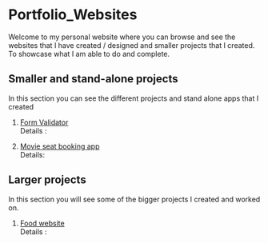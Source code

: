 # Portfolio_Websites

Welcome to my personal website where you can browse and see the websites that I have created / designed and smaller projects that I created. To showcase
what I am able to do and complete.

## Smaller and stand-alone projects
In this section you can see the different projects and stand alone apps that I created

1) [Form Validator](https://github.com/Orion85-Stack/Form_Validator.git) <br>
Details : 

2) [Movie seat booking app](https://github.com/Orion85-Stack/Movie_seat_booking.git) <br>
Details:



## Larger projects
In this section you will see some of the bigger projects I created and worked on.

1) [Food website](https://github.com/Orion85-Stack/Food.git) <br>
Details : 
